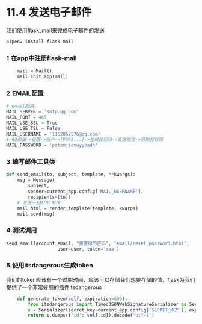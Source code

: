 # 11.4 发送电子邮件

我们使用flask_mail来完成电子邮件的发送
```python
pipenv install flask-mail
```

### 1.在app中注册flask-mail
```python
    mail = Mail()
    mail.init_app(mail)
```

### 2.EMAIL配置
```python
# email配置
MAIL_SERVER = 'smtp.qq.com'
MAIL_PORT = 465
MAIL_USE_SSL = True
MAIL_USE_TSL = False
MAIL_USERNAME = '1152057576@qq.com'
# QQ邮箱->设置->账户->[POP3...]->生成授权码->发送短信->获取授权码
MAIL_PASSWORD = 'pstomjiomwyybadh'
```

### 3.编写邮件工具类
```python
def send_email(to, subject, template, **kwargs):
    msg = Message(
        subject,
        sender=current_app.config['MAIL_USERNAME'],
        recipients=[to])
    # 发送一封HTML邮件
    mail.html = render_template(template, kwargs)
    mail.send(msg)
```

### 4.测试调用
```python
send_email(account_email, "重置你的密码", 'email/reset_password.html',
                   user=user, token='aaa')
```

### 5.使用itsdangerous生成token

我们的token应该有一个过期时间，应该可以存储我们想要存储的值，flask为我们提供了一个非常好用的插件itsdangerous
```python
    def generate_token(self, expiration=600):
        from itsdangerous import TimedJSONWebSignatureSerializer as Serializer
        s = Serializer(secret_key=current_app.config['SECRET_KEY'], expires_in=expiration)
        return s.dumps({'id': self.id}).decode('utf-8')
```